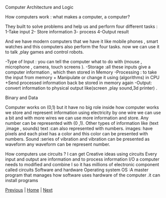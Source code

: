 Computer Architecture and Logic

How computers work : what makes a computer, a computer?

They built to solve problems and help us and perform four different tasks : 
1-Take input 
2- Store information 
3- process
4-Output result  

And we have modern computers that we have it like mobile phones , smart watches and this computers also perform the four tasks. now we can use it to talk ,play games and control robots.

-Type of Input : you can tell the computer what to do with (mouse , microphone , camera, touch screens ).
-Storage :all these inputs give a computer information , which then stored in Memory
-Processing : to take the input from memory + Manipulate or change it using (algorithms) in CPU +Send processed information back be stored in memory again
-Output: convert information to physical output like(screen ,play sound,3d printer) .

Binary and Data 

Computer works on (0,1) but it have no big role inside how computer works 
we store and represent information using electricity by one wire we can use a bit 
and with more wires we can use more information and store.
Any number can be represented with (0 ,1).
Other types of information like (text ,image , sounds) 
text :can also represented with numbers.
images: have pixels and each pixel has a color and this color can be presented with numbers.
Sound :series of vibration and vibration can be presented as waveform any waveform can be represent number.

How computers use circuits ?
I can get Creative ideas using circuits
Every input and output are information and to process information I/O a computer needs to modified and combine I so it has millions of electronic component called circuits
Software and hardware
Operating system OS :A master program that manages how software uses hardware of the computer .it can install programs

[Previous](Read06a.md) | [Home](README.md) | [Next](Read07.md)
